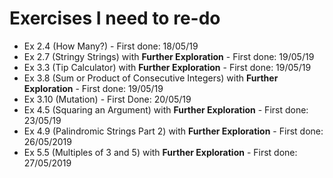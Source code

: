 # Exercises I need to re-do

* Ex 2.4 (How Many?) - First done: 18/05/19
* Ex 2.7 (Stringy Strings) with **Further Exploration** - First done: 19/05/19
* Ex 3.3 (Tip Calculator) with **Further Exploration** - First done: 19/05/19
* Ex 3.8 (Sum or Product of Consecutive Integers) with **Further Exploration** - First done: 19/05/19
* Ex 3.10 (Mutation) - First Done: 20/05/19
* Ex 4.5 (Squaring an Argument) with **Further Exploration** - First done: 23/05/19
* Ex 4.9 (Palindromic Strings Part 2) with **Further Exploration** - First done: 26/05/2019
* Ex 5.5 (Multiples of 3 and 5) with **Further Exploration** - First done: 27/05/2019
